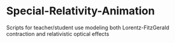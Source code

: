 # Special-Relativity-Animation
Scripts for teacher/student use modeling both Lorentz-FitzGerald contraction and relativistic optical effects
